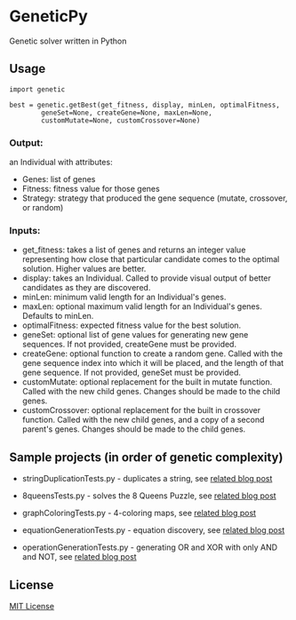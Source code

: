 # GeneticPy
Genetic solver written in Python

## Usage

    import genetic

    best = genetic.getBest(get_fitness, display, minLen, optimalFitness,
            geneSet=None, createGene=None, maxLen=None,
            customMutate=None, customCrossover=None)

### Output:

 an Individual with attributes:
 - Genes: list of genes
 - Fitness: fitness value for those genes
 - Strategy: strategy that produced the gene sequence (mutate, crossover, or random)

### Inputs:
 -  get_fitness: takes a list of genes and returns an integer value representing how close that particular candidate comes to the optimal solution.  Higher values are better.
 -  display: takes an Individual.  Called to provide visual output of better candidates as they are discovered.
 -  minLen: minimum valid length for an Individual's genes.
 -  maxLen: optional maximum valid length for an Individual's genes.  Defaults to minLen.
 -  optimalFitness: expected fitness value for the best solution.
 -  geneSet: optional list of gene values for generating new gene sequences.  If not provided, createGene must be provided.
 -  createGene: optional function to create a random gene.  Called with the gene sequence index into which it will be placed, and the length of that gene sequence.  If not provided, geneSet must be provided.
 -  customMutate: optional replacement for the built in mutate function.  Called with the new child genes.  Changes should be made to the child genes.
 -  customCrossover: optional replacement for the built in crossover function. Called with the new child genes, and a copy of a second parent's genes.  Changes should be made to the child genes.

## Sample projects (in order of genetic complexity)

 - stringDuplicationTests.py - duplicates a string, see [related blog post](https://handcraftsman.wordpress.com/2015/06/09/evolving-a-genetic-solver-in-python-part-1/)

 - 8queensTests.py - solves the 8 Queens Puzzle, see [related blog post](https://handcraftsman.wordpress.com/2015/06/20/evolving-a-genetic-solver-in-python-part-2/)

 - graphColoringTests.py - 4-coloring maps, see [related blog post](https://handcraftsman.wordpress.com/2015/06/21/four-coloring-a-graph-of-u-s-states-with-python-and-a-ga/)

 - equationGenerationTests.py - equation discovery, see [related blog post](https://handcraftsman.wordpress.com/2015/06/25/evolving-a-genetic-solver-in-python-part-3/)

 - operationGenerationTests.py - generating OR and XOR with only AND and NOT, see [related blog post](https://handcraftsman.wordpress.com/2015/07/02/generating-or-and-xor-with-only-and-and-not-gates/)


## License

[MIT License](http://www.opensource.org/licenses/mit-license.php)